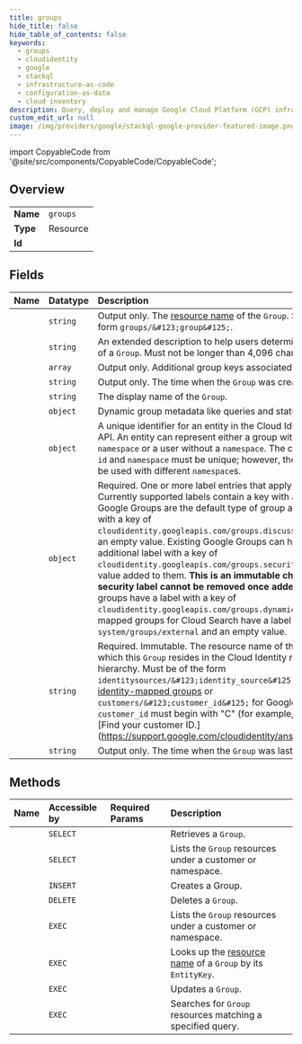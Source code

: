 ```yaml
---
title: groups
hide_title: false
hide_table_of_contents: false
keywords:
  - groups
  - cloudidentity
  - google    
  - stackql
  - infrastructure-as-code
  - configuration-as-data
  - cloud inventory
description: Query, deploy and manage Google Cloud Platform (GCP) infrastructure and resources using SQL
custom_edit_url: null
image: /img/providers/google/stackql-google-provider-featured-image.png
---
```


import CopyableCode from '@site/src/components/CopyableCode/CopyableCode';




## Overview
<table><tbody>
<tr><td><b>Name</b></td><td><code>groups</code></td></tr>
<tr><td><b>Type</b></td><td>Resource</td></tr>
<tr><td><b>Id</b></td><td><CopyableCode code="cloudidentity.groups" /></td></tr>
</tbody></table>

## Fields
| Name | Datatype | Description |
|:-----|:---------|:------------|
| <CopyableCode code="name" /> | `string` | Output only. The [resource name](https://cloud.google.com/apis/design/resource_names) of the `Group`. Shall be of the form `groups/&#123;group&#125;`. |
| <CopyableCode code="description" /> | `string` | An extended description to help users determine the purpose of a `Group`. Must not be longer than 4,096 characters. |
| <CopyableCode code="additionalGroupKeys" /> | `array` | Output only. Additional group keys associated with the Group. |
| <CopyableCode code="createTime" /> | `string` | Output only. The time when the `Group` was created. |
| <CopyableCode code="displayName" /> | `string` | The display name of the `Group`. |
| <CopyableCode code="dynamicGroupMetadata" /> | `object` | Dynamic group metadata like queries and status. |
| <CopyableCode code="groupKey" /> | `object` | A unique identifier for an entity in the Cloud Identity Groups API. An entity can represent either a group with an optional `namespace` or a user without a `namespace`. The combination of `id` and `namespace` must be unique; however, the same `id` can be used with different `namespace`s. |
| <CopyableCode code="labels" /> | `object` | Required. One or more label entries that apply to the Group. Currently supported labels contain a key with an empty value. Google Groups are the default type of group and have a label with a key of `cloudidentity.googleapis.com/groups.discussion_forum` and an empty value. Existing Google Groups can have an additional label with a key of `cloudidentity.googleapis.com/groups.security` and an empty value added to them. **This is an immutable change and the security label cannot be removed once added.** Dynamic groups have a label with a key of `cloudidentity.googleapis.com/groups.dynamic`. Identity-mapped groups for Cloud Search have a label with a key of `system/groups/external` and an empty value. |
| <CopyableCode code="parent" /> | `string` | Required. Immutable. The resource name of the entity under which this `Group` resides in the Cloud Identity resource hierarchy. Must be of the form `identitysources/&#123;identity_source&#125;` for external [identity-mapped groups](https://support.google.com/a/answer/9039510) or `customers/&#123;customer_id&#125;` for Google Groups. The `customer_id` must begin with "C" (for example, 'C046psxkn'). [Find your customer ID.] (https://support.google.com/cloudidentity/answer/10070793) |
| <CopyableCode code="updateTime" /> | `string` | Output only. The time when the `Group` was last updated. |
## Methods
| Name | Accessible by | Required Params | Description |
|:-----|:--------------|:----------------|:------------|
| <CopyableCode code="get" /> | `SELECT` | <CopyableCode code="groupsId" /> | Retrieves a `Group`. |
| <CopyableCode code="list" /> | `SELECT` |  | Lists the `Group` resources under a customer or namespace. |
| <CopyableCode code="create" /> | `INSERT` |  | Creates a Group. |
| <CopyableCode code="delete" /> | `DELETE` | <CopyableCode code="groupsId" /> | Deletes a `Group`. |
| <CopyableCode code="_list" /> | `EXEC` |  | Lists the `Group` resources under a customer or namespace. |
| <CopyableCode code="lookup" /> | `EXEC` |  | Looks up the [resource name](https://cloud.google.com/apis/design/resource_names) of a `Group` by its `EntityKey`. |
| <CopyableCode code="patch" /> | `EXEC` | <CopyableCode code="groupsId" /> | Updates a `Group`. |
| <CopyableCode code="search" /> | `EXEC` |  | Searches for `Group` resources matching a specified query. |
